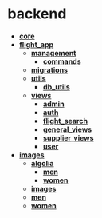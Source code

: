<!-- generated by markdown-notes-tree -->

# backend

<!-- optional markdown-notes-tree directory description starts here -->

<!-- optional markdown-notes-tree directory description ends here -->

- [**core**](core)
- [**flight_app**](flight_app)
    - [**management**](flight_app/management)
        - [**commands**](flight_app/management/commands)
    - [**migrations**](flight_app/migrations)
    - [**utils**](flight_app/utils)
        - [**db_utils**](flight_app/utils/db_utils)
    - [**views**](flight_app/views)
        - [**admin**](flight_app/views/admin)
        - [**auth**](flight_app/views/auth)
        - [**flight_search**](flight_app/views/flight_search)
        - [**general_views**](flight_app/views/general_views)
        - [**supplier_views**](flight_app/views/supplier_views)
        - [**user**](flight_app/views/user)
- [**images**](images)
    - [**algolia**](images/algolia)
        - [**men**](images/algolia/men)
        - [**women**](images/algolia/women)
    - [**images**](images/images)
    - [**men**](images/men)
    - [**women**](images/women)
